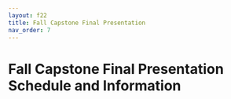 ```yaml
---
layout: f22
title: Fall Capstone Final Presentation
nav_order: 7
---
```


# Fall Capstone Final Presentation Schedule and Information
